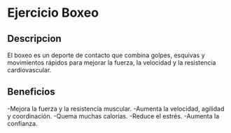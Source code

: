 # Ejercicio Boxeo

## Descripcion
El boxeo es un deporte de contacto que combina golpes, esquivas y movimientos rápidos para mejorar la fuerza, la velocidad y la resistencia cardiovascular.

## Beneficios
-Mejora la fuerza y la resistencia muscular.
-Aumenta la velocidad, agilidad y coordinación.
-Quema muchas calorías.
-Reduce el estrés.
-Aumenta la confianza.